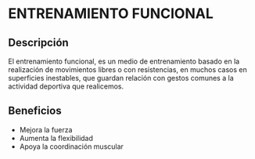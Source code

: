 # ENTRENAMIENTO FUNCIONAL

## Descripción
El entrenamiento funcional, es un medio de entrenamiento basado en la realización de movimientos libres o con resistencias, en muchos casos en superficies inestables, que guardan relación con gestos comunes a la actividad deportiva que realicemos.

## Beneficios
- Mejora la fuerza
- Aumenta la flexibilidad
- Apoya la coordinación muscular

